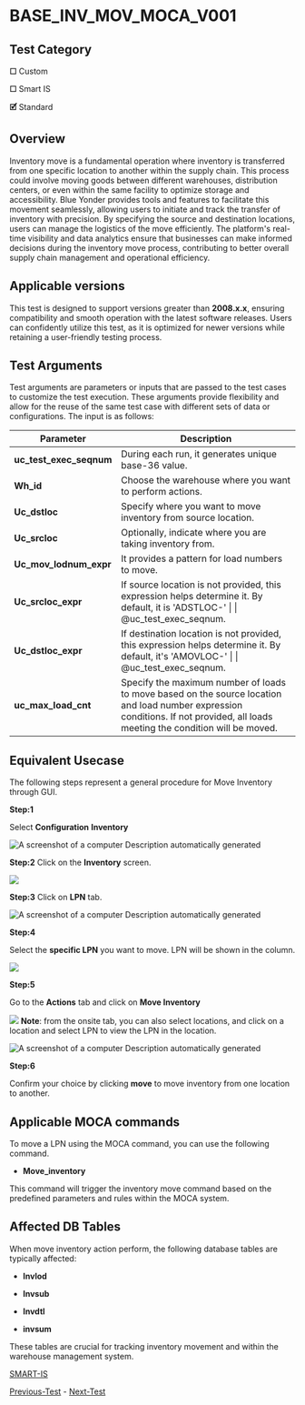 # **BASE_INV_MOV_MOCA_V001**

## **Test Category**
**☐** Custom

**☐** Smart IS

**🗹** Standard

## **Overview**

Inventory move is a fundamental operation where inventory is transferred
from one specific location to another within the supply chain. This
process could involve moving goods between different warehouses,
distribution centers, or even within the same facility to optimize
storage and accessibility. Blue Yonder provides tools and features to
facilitate this movement seamlessly, allowing users to initiate and
track the transfer of inventory with precision. By specifying the source
and destination locations, users can manage the logistics of the move
efficiently. The platform\'s real-time visibility and data analytics
ensure that businesses can make informed decisions during the inventory
move process, contributing to better overall supply chain management and
operational efficiency.

## **Applicable versions**

This test is designed to support versions greater than **2008.x.x**,
ensuring compatibility and smooth operation with the latest software
releases. Users can confidently utilize this test, as it is optimized
for newer versions while retaining a user-friendly testing process.

## **Test Arguments**

Test arguments are parameters or inputs that are passed to the test
cases to customize the test execution. These arguments provide
flexibility and allow for the reuse of the same test case with
different sets of data or configurations. The input is as follows:

| Parameter              | Description                                                                                           |
| ---------------------- | ----------------------------------------------------------------------------------------------------- |
| **uc_test_exec_seqnum**| During each run, it generates unique base-36 value.                                                   |
| **Wh_id**               | Choose the warehouse where you want to perform actions.                                               |
| **Uc_dstloc**           | Specify where you want to move inventory from source location.                                        |
| **Uc_srcloc**           | Optionally, indicate where you are taking inventory from.                                             |
| **Uc_mov_lodnum_expr**  | It provides a pattern for load numbers to move.                                                      |
| **Uc_srcloc_expr**      | If source location is not provided, this expression helps determine it. By default, it is 'ADSTLOC-' \| \| \@uc_test_exec_seqnum. |
| **Uc_dstloc_expr**      | If destination location is not provided, this expression helps determine it. By default, it's 'AMOVLOC-' \| \| \@uc_test_exec_seqnum. |
| **uc_max_load_cnt**     | Specify the maximum number of loads to move based on the source location and load number expression conditions. If not provided, all loads meeting the condition will be moved. |


## **Equivalent Usecase**

The following steps represent a general procedure for Move Inventory
through GUI.

**Step:1**

 Select **Configuration**  **Inventory**

![A screenshot of a computer Description automatically
generated](media_folder/media/image1.png)

**Step:2**
Click on the **Inventory** screen.

![](media_folder/media/image2.png)

**Step:3**
Click on **LPN** tab.

![A screenshot of a computer Description automatically
generated](media_folder/media/image3.png)

**Step:4**

Select the **specific LPN** you want to move. LPN will be shown in the
column.

![](media_folder/media/image4.png)

**Step:5**

Go to the **Actions** tab and click on **Move Inventory**

![](media_folder/media/image5.png)
**Note**: from the onsite tab, you can also select locations, and
click on a location and select LPN to view the LPN in the location.

![A screenshot of a computer Description automatically
generated](media_folder/media/image6.png)

**Step:6**

Confirm your choice by clicking **move** to move inventory from one
location to another.

## **Applicable MOCA commands**

To move a LPN using the MOCA command, you can use the following
command.

- **Move_inventory**

 This command will trigger the inventory move command based on the
 predefined parameters and rules within the MOCA system.


## **Affected DB Tables**

 When move inventory action perform, the following database tables are
 typically affected:

-   **Invlod**

-   **Invsub**

-   **Invdtl**

-   **invsum**

 These tables are crucial for tracking inventory movement and within
 the warehouse management system.



[SMART-IS](https://www.smart-is.pk) 

[Previous-Test](/DOCS/BASE_INV_CREATE_MOCA_V001/readme.md) - [Next-Test](/DOCS/BASE_OUB_LIST_PICK_MOCA_V001/readme.md)


